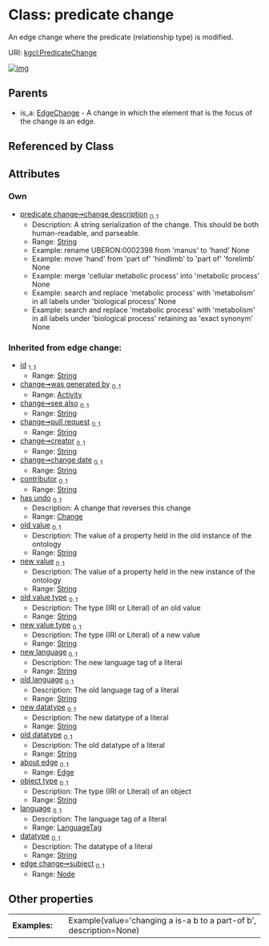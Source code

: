 
# Class: predicate change


An edge change where the predicate (relationship type) is modified.

URI: [kgcl:PredicateChange](http://w3id.org/kgcl/PredicateChange)


[![img](https://yuml.me/diagram/nofunky;dir:TB/class/[EdgeChange]^-[PredicateChange&#124;change_description:string%20%3F;object_type(i):string%20%3F;language(i):language_tag%20%3F;datatype(i):string%20%3F;old_value(i):string%20%3F;new_value(i):string%20%3F;old_value_type(i):string%20%3F;new_value_type(i):string%20%3F;new_language(i):string%20%3F;old_language(i):string%20%3F;new_datatype(i):string%20%3F;old_datatype(i):string%20%3F;id(i):string;see_also(i):string%20%3F;pull_request(i):string%20%3F;creator(i):string%20%3F;change_date(i):string%20%3F;contributor(i):string%20%3F],[Node],[EdgeChange],[Edge],[Change],[Activity])](https://yuml.me/diagram/nofunky;dir:TB/class/[EdgeChange]^-[PredicateChange&#124;change_description:string%20%3F;object_type(i):string%20%3F;language(i):language_tag%20%3F;datatype(i):string%20%3F;old_value(i):string%20%3F;new_value(i):string%20%3F;old_value_type(i):string%20%3F;new_value_type(i):string%20%3F;new_language(i):string%20%3F;old_language(i):string%20%3F;new_datatype(i):string%20%3F;old_datatype(i):string%20%3F;id(i):string;see_also(i):string%20%3F;pull_request(i):string%20%3F;creator(i):string%20%3F;change_date(i):string%20%3F;contributor(i):string%20%3F],[Node],[EdgeChange],[Edge],[Change],[Activity])

## Parents

 *  is_a: [EdgeChange](EdgeChange.md) - A change in which the element that is the focus of the change is an edge.

## Referenced by Class


## Attributes


### Own

 * [predicate change➞change description](predicate_change_change_description.md)  <sub>0..1</sub>
     * Description: A string serialization of the change. This should be both human-readable, and parseable.
     * Range: [String](types/String.md)
     * Example: rename UBERON:0002398 from 'manus' to 'hand' None
     * Example: move 'hand' from 'part of' 'hindlimb' to 'part of' 'forelimb' None
     * Example: merge 'cellular metabolic process' into 'metabolic process' None
     * Example: search and replace 'metabolic process' with 'metabolism' in all labels under 'biological process' None
     * Example: search and replace 'metabolic process' with 'metabolism' in all labels under 'biological process' retaining as 'exact synonym' None

### Inherited from edge change:

 * [id](id.md)  <sub>1..1</sub>
     * Range: [String](types/String.md)
 * [change➞was generated by](change_was_generated_by.md)  <sub>0..1</sub>
     * Range: [Activity](Activity.md)
 * [change➞see also](change_see_also.md)  <sub>0..1</sub>
     * Range: [String](types/String.md)
 * [change➞pull request](change_pull_request.md)  <sub>0..1</sub>
     * Range: [String](types/String.md)
 * [change➞creator](change_creator.md)  <sub>0..1</sub>
     * Range: [String](types/String.md)
 * [change➞change date](change_change_date.md)  <sub>0..1</sub>
     * Range: [String](types/String.md)
 * [contributor](contributor.md)  <sub>0..1</sub>
     * Range: [String](types/String.md)
 * [has undo](has_undo.md)  <sub>0..1</sub>
     * Description: A change that reverses this change
     * Range: [Change](Change.md)
 * [old value](old_value.md)  <sub>0..1</sub>
     * Description: The value of a property held in the old instance of the ontology
     * Range: [String](types/String.md)
 * [new value](new_value.md)  <sub>0..1</sub>
     * Description: The value of a property held in the new instance of the ontology
     * Range: [String](types/String.md)
 * [old value type](old_value_type.md)  <sub>0..1</sub>
     * Description: The type (IRI or Literal) of an old value
     * Range: [String](types/String.md)
 * [new value type](new_value_type.md)  <sub>0..1</sub>
     * Description: The type (IRI or Literal) of a new value
     * Range: [String](types/String.md)
 * [new language](new_language.md)  <sub>0..1</sub>
     * Description: The new language tag of a literal
     * Range: [String](types/String.md)
 * [old language](old_language.md)  <sub>0..1</sub>
     * Description: The old language tag of a literal
     * Range: [String](types/String.md)
 * [new datatype](new_datatype.md)  <sub>0..1</sub>
     * Description: The new datatype of a literal
     * Range: [String](types/String.md)
 * [old datatype](old_datatype.md)  <sub>0..1</sub>
     * Description: The old datatype of a literal
     * Range: [String](types/String.md)
 * [about edge](about_edge.md)  <sub>0..1</sub>
     * Range: [Edge](Edge.md)
 * [object type](object_type.md)  <sub>0..1</sub>
     * Description: The type (IRI or Literal) of an object
     * Range: [String](types/String.md)
 * [language](language.md)  <sub>0..1</sub>
     * Description: The language tag of a literal
     * Range: [LanguageTag](types/LanguageTag.md)
 * [datatype](datatype.md)  <sub>0..1</sub>
     * Description: The datatype of a literal
     * Range: [String](types/String.md)
 * [edge change➞subject](edge_change_subject.md)  <sub>0..1</sub>
     * Range: [Node](Node.md)

## Other properties

|  |  |  |
| --- | --- | --- |
| **Examples:** | | Example(value='changing a is-a b to a part-of b', description=None) |

